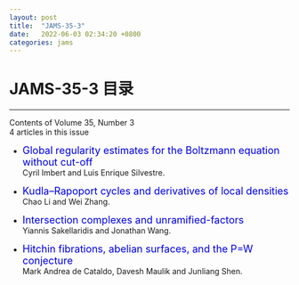 ```yaml
---
layout: post
title:  "JAMS-35-3"
date:   2022-06-03 02:34:20 +0800
categories: jams
---
```


# JAMS-35-3 目录
------
Contents of Volume 35, Number 3    
4 articles in this issue    

- <font color="#0000dd" size="4">Global regularity estimates for the Boltzmann equation without cut-off</font>   
 Cyril Imbert and Luis Enrique Silvestre.

- <font color="#0000dd" size="4">Kudla–Rapoport cycles and derivatives of local densities</font>   
 Chao Li and Wei Zhang.

- <font color="#0000dd" size="4">Intersection complexes and unramified-factors</font>   
 Yiannis Sakellaridis and Jonathan Wang.

- <font color="#0000dd" size="4">Hitchin fibrations, abelian surfaces, and the P=W conjecture</font>   
 Mark Andrea de Cataldo, Davesh Maulik and Junliang Shen. 
